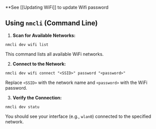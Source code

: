 
**See [[Updating WiFi]] to update Wifi password
## **Using `nmcli` (Command Line)**

1. **Scan for Available Networks:**
```
nmcli dev wifi list
```
 This command lists all available WiFi networks.

2. **Connect to the Network:**
```
nmcli dev wifi connect "<SSID>" password "<password>"
```
 Replace `<SSID>` with the network name and `<password>` with the WiFi password.
 
 3. **Verify the Connection:**
```
nmcli dev statu
```
You should see your interface (e.g., `wlan0`) connected to the specified network.